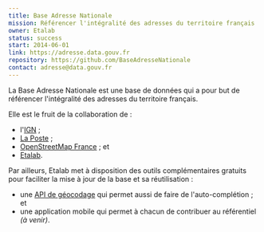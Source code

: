 ```yaml
---
title: Base Adresse Nationale
mission: Référencer l'intégralité des adresses du territoire français
owner: Etalab
status: success
start: 2014-06-01
link: https://adresse.data.gouv.fr
repository: https://github.com/BaseAdresseNationale
contact: adresse@data.gouv.fr
---
```


La Base Adresse Nationale est une base de données qui a pour but de référencer l'intégralité des adresses du territoire français.

Elle est le fruit de la collaboration de :

* l'[IGN](http://www.ign.fr/) ;
* [La Poste](https://www.laposte.fr/entreprise/produits-et-services/sna-normalisation-des-adresses) ;
* [OpenStreetMap France](http://openstreetmap.fr/) ; et
* [Etalab](http://www.etalab.gouv.fr/).

Par ailleurs, Etalab met à disposition des outils complémentaires gratuits pour faciliter la mise à jour de la base et sa réutilisation :

* une [API de géocodage](https://api.gouv.fr/api/base-adresse-nationale.html) qui permet aussi de faire de l'auto-complétion ; et
* une application mobile qui permet à chacun de contribuer au référentiel _(à venir)_.
